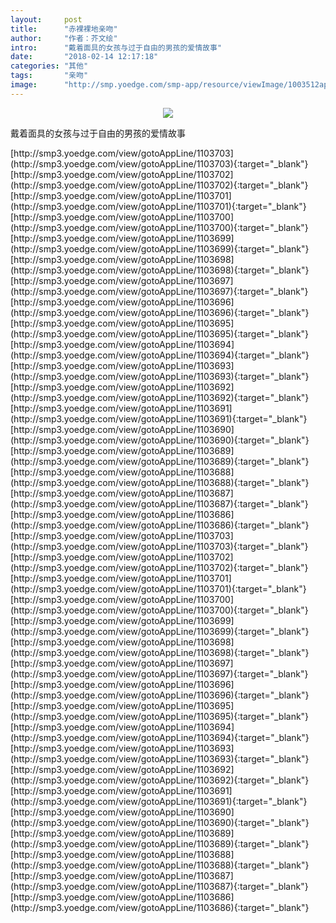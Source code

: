 ```yaml
---
layout:     post
title:      "赤裸裸地亲吻"
author:     "作者：芥文绘"
intro:      "戴着面具的女孩与过于自由的男孩的爱情故事"
date:       "2018-02-14 12:17:18"
categories: "其他"
tags:       "亲吻"
image:      "http://smp.yoedge.com/smp-app/resource/viewImage/1003512appline.png"
---
```

<div style="text-align: center">
<p><img src="http://smp.yoedge.com/smp-app/resource/viewImage/1003512appline.png"/></p>
</div>
<p class="post-meta">
<span>戴着面具的女孩与过于自由的男孩的爱情故事</span>
</p>
[http://smp3.yoedge.com/view/gotoAppLine/1103703](http://smp3.yoedge.com/view/gotoAppLine/1103703){:target="_blank"}
[http://smp3.yoedge.com/view/gotoAppLine/1103702](http://smp3.yoedge.com/view/gotoAppLine/1103702){:target="_blank"}
[http://smp3.yoedge.com/view/gotoAppLine/1103701](http://smp3.yoedge.com/view/gotoAppLine/1103701){:target="_blank"}
[http://smp3.yoedge.com/view/gotoAppLine/1103700](http://smp3.yoedge.com/view/gotoAppLine/1103700){:target="_blank"}
[http://smp3.yoedge.com/view/gotoAppLine/1103699](http://smp3.yoedge.com/view/gotoAppLine/1103699){:target="_blank"}
[http://smp3.yoedge.com/view/gotoAppLine/1103698](http://smp3.yoedge.com/view/gotoAppLine/1103698){:target="_blank"}
[http://smp3.yoedge.com/view/gotoAppLine/1103697](http://smp3.yoedge.com/view/gotoAppLine/1103697){:target="_blank"}
[http://smp3.yoedge.com/view/gotoAppLine/1103696](http://smp3.yoedge.com/view/gotoAppLine/1103696){:target="_blank"}
[http://smp3.yoedge.com/view/gotoAppLine/1103695](http://smp3.yoedge.com/view/gotoAppLine/1103695){:target="_blank"}
[http://smp3.yoedge.com/view/gotoAppLine/1103694](http://smp3.yoedge.com/view/gotoAppLine/1103694){:target="_blank"}
[http://smp3.yoedge.com/view/gotoAppLine/1103693](http://smp3.yoedge.com/view/gotoAppLine/1103693){:target="_blank"}
[http://smp3.yoedge.com/view/gotoAppLine/1103692](http://smp3.yoedge.com/view/gotoAppLine/1103692){:target="_blank"}
[http://smp3.yoedge.com/view/gotoAppLine/1103691](http://smp3.yoedge.com/view/gotoAppLine/1103691){:target="_blank"}
[http://smp3.yoedge.com/view/gotoAppLine/1103690](http://smp3.yoedge.com/view/gotoAppLine/1103690){:target="_blank"}
[http://smp3.yoedge.com/view/gotoAppLine/1103689](http://smp3.yoedge.com/view/gotoAppLine/1103689){:target="_blank"}
[http://smp3.yoedge.com/view/gotoAppLine/1103688](http://smp3.yoedge.com/view/gotoAppLine/1103688){:target="_blank"}
[http://smp3.yoedge.com/view/gotoAppLine/1103687](http://smp3.yoedge.com/view/gotoAppLine/1103687){:target="_blank"}
[http://smp3.yoedge.com/view/gotoAppLine/1103686](http://smp3.yoedge.com/view/gotoAppLine/1103686){:target="_blank"}
[http://smp3.yoedge.com/view/gotoAppLine/1103703](http://smp3.yoedge.com/view/gotoAppLine/1103703){:target="_blank"}
[http://smp3.yoedge.com/view/gotoAppLine/1103702](http://smp3.yoedge.com/view/gotoAppLine/1103702){:target="_blank"}
[http://smp3.yoedge.com/view/gotoAppLine/1103701](http://smp3.yoedge.com/view/gotoAppLine/1103701){:target="_blank"}
[http://smp3.yoedge.com/view/gotoAppLine/1103700](http://smp3.yoedge.com/view/gotoAppLine/1103700){:target="_blank"}
[http://smp3.yoedge.com/view/gotoAppLine/1103699](http://smp3.yoedge.com/view/gotoAppLine/1103699){:target="_blank"}
[http://smp3.yoedge.com/view/gotoAppLine/1103698](http://smp3.yoedge.com/view/gotoAppLine/1103698){:target="_blank"}
[http://smp3.yoedge.com/view/gotoAppLine/1103697](http://smp3.yoedge.com/view/gotoAppLine/1103697){:target="_blank"}
[http://smp3.yoedge.com/view/gotoAppLine/1103696](http://smp3.yoedge.com/view/gotoAppLine/1103696){:target="_blank"}
[http://smp3.yoedge.com/view/gotoAppLine/1103695](http://smp3.yoedge.com/view/gotoAppLine/1103695){:target="_blank"}
[http://smp3.yoedge.com/view/gotoAppLine/1103694](http://smp3.yoedge.com/view/gotoAppLine/1103694){:target="_blank"}
[http://smp3.yoedge.com/view/gotoAppLine/1103693](http://smp3.yoedge.com/view/gotoAppLine/1103693){:target="_blank"}
[http://smp3.yoedge.com/view/gotoAppLine/1103692](http://smp3.yoedge.com/view/gotoAppLine/1103692){:target="_blank"}
[http://smp3.yoedge.com/view/gotoAppLine/1103691](http://smp3.yoedge.com/view/gotoAppLine/1103691){:target="_blank"}
[http://smp3.yoedge.com/view/gotoAppLine/1103690](http://smp3.yoedge.com/view/gotoAppLine/1103690){:target="_blank"}
[http://smp3.yoedge.com/view/gotoAppLine/1103689](http://smp3.yoedge.com/view/gotoAppLine/1103689){:target="_blank"}
[http://smp3.yoedge.com/view/gotoAppLine/1103688](http://smp3.yoedge.com/view/gotoAppLine/1103688){:target="_blank"}
[http://smp3.yoedge.com/view/gotoAppLine/1103687](http://smp3.yoedge.com/view/gotoAppLine/1103687){:target="_blank"}
[http://smp3.yoedge.com/view/gotoAppLine/1103686](http://smp3.yoedge.com/view/gotoAppLine/1103686){:target="_blank"}


